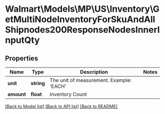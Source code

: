 # Walmart\Models\MP\US\Inventory\GetMultiNodeInventoryForSkuAndAllShipnodes200ResponseNodesInnerInputQty

## Properties

Name | Type | Description | Notes
------------ | ------------- | ------------- | -------------
**unit** | **string** | The unit of measurement. Example: 'EACH' |
**amount** | **float** | Inventory Count |


[[Back to Model list]](./) [[Back to API list]](../../../../../README.md#supported-apis) [[Back to README]](../../../../../README.md)
